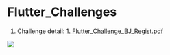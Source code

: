 # Flutter_Challenges

1. Challenge detail: [1. Flutter_Challenge_BJ_Regist.pdf](1.%20Flutter_Challenge_BJ_Regist.pdf)

![](https://i.ibb.co/jwJZ4BM/ezgif-6-7d5bbe65a4b6.gif)
